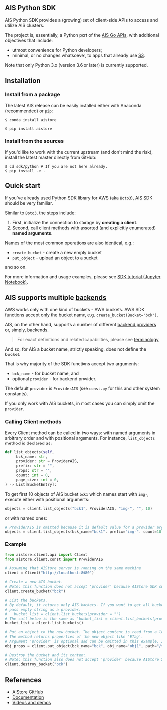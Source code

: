 ## AIS Python SDK

AIS Python SDK provides a (growing) set of client-side APIs to access and utilize AIS clusters.

The project is, essentially, a Python port of the [AIS Go APIs](https://aiatscale.org/docs/http-api), with additional objectives that include:

* utmost convenience for Python developers;
* minimal, or no changes whatsoever, to apps that already use [S3](https://aiatscale.org/docs/s3compat).

Note that only Python 3.x (version 3.6 or later) is currently supported.

## Installation

### Install from a package

The latest AIS release can be easily installed either with Anaconda (recommended) or `pip`:

```console
$ conda install aistore
```

```console
$ pip install aistore
```

### Install from the sources

If you'd like to work with the current upstream (and don't mind the risk), install the latest master directly from GitHub:

```console
$ cd sdk/python # If you are not here already.
$ pip install -e .
```

## Quick start

If you've already used Python SDK library for AWS (aka `Boto3`), AIS SDK should be very familiar.

Similar to `Boto3`, the steps include:

1. First, initialize the connection to storage by **creating a client**.
2. Second, call client methods with assorted (and explicitly enumerated) **named arguments**.

Names of the most common operations are also identical, e.g.:

* `create_bucket` - create a new empty bucket
* `put_object` - upload an object to a bucket

and so on.

For more information and usage examples, please see [SDK tutorial (Jupyter Notebook)](https://github.com/NVIDIA/aistore/blob/master/sdk/python/sdk-tutorial.ipynb).

## AIS supports multiple [backends](https://aiatscale.org/docs/providers)

AWS works only with one kind of buckets - AWS buckets. AWS SDK functions accept only the bucket name, e.g. `create_bucket(Bucket="bck")`.

AIS, on the other hand, supports a number of different [backend providers](https://aiatscale.org/docs/providers) or, simply, backends.

> For exact definitions and related capabilities, please see [terminology](https://aiatscale.org//docs/overview#terminology)

And so, for AIS a bucket name, strictly speaking, does not define the bucket.

That is why majority of the SDK functions accept two arguments:

* `bck_name` - for bucket name, and
* optional `provider` - for backend provider.

The default `provider` is `ProviderAIS` (see `const.py` for this and other system constants).

If you only work with AIS buckets, in most cases you can simply omit the `provider`.

### Calling Client methods

Every Client method can be called in two ways: with named arguments in arbitrary order and with positional arguments.
For instance, `list_objects` method is declared as:

```python
def list_objects(self,
     bck_name: str,
     provider: str = ProviderAIS,
     prefix: str = "",
     props: str = "",
     count: int = 0,
     page_size: int = 0,
) -> List[BucketEntry]:
```

To get first 10 objects of AIS bucket `bck1` which names start with `img-`, execute either with positional arguments:

```python
objects = client.list_objects("bck1", ProviderAIS, "img-", "", 10)
```

or with named ones:

```python
# ProviderAIS is omitted because it is default value for a provider argument
objects = client.list_objects(bck_name="bck1", prefix="img-", count=10)
```

### Example

```python
from aistore.client.api import Client
from aistore.client.const import ProviderAIS

# Assuming that AIStore server is running on the same machine
client = Client("http://localhost:8080")

# Create a new AIS bucket.
# Note: this function does not accept 'provider' because AIStore SDK supports creating of AIS buckets only.
client.create_bucket("bck")

# List the buckets.
# By default, it returns only AIS buckets. If you want to get all buckets including Cloud ones,
# pass empty string as a provider:
#   bucket_list = client.list_buckets(provider = "")
# The call below is the same as 'bucket_list = client.list_buckets(provider = ProviderAIS)'
bucket_list = client.list_buckets()

# Put an object to the new bucket. The object content is read from a local file '/tmp/obj1_content'
# The method returns properties of the new object like 'ETag'.
# Argument 'provider' is optional and can be omitted in this example. It is added for clarity.
obj_props = client.put_object(bck_name="bck", obj_name="obj1", path="/tmp/obj1_content", provider=ProviderAIS)

# Destroy the bucket and its content.
# Note: this function also does not accept 'provider' because AIStore SDK supports destroying of AIS buckets only.
client.destroy_bucket("bck")
```

## References

* [AIStore GitHub](https://github.com/NVIDIA/aistore)
* [Documentation](https://aiatscale.org/docs)
* [Videos and demos](https://github.com/NVIDIA/aistore/blob/master/docs/videos.md)
